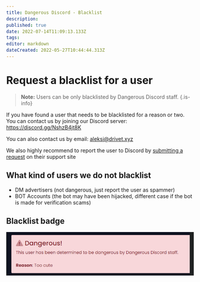 ```yaml
---
title: Dangerous Discord - Blacklist
description: 
published: true
date: 2022-07-14T11:09:13.133Z
tags: 
editor: markdown
dateCreated: 2022-05-27T10:44:44.313Z
---
```


# Request a blacklist for a user

> **Note:** Users can be only blacklisted by Dangerous Discord staff.
{.is-info}

If you have found a user that needs to be blacklisted for a reason or two. You can contact us by joining our Discord server: https://discord.gg/NshzB4jt8K

You can also contact us by email: [aleksi@drivet.xyz](mailto:aleksi@drivet.xyz)

We also highly recommend to report the user to Discord by [submitting a request](https://support.discord.com/hc/en-us/requests/new) on their support site


## What kind of users we do not blacklist
- DM advertisers (not dangerous, just report the user as spammer)
- BOT Accounts (the bot may have been hijacked, different case if the bot is made for verification scams)

## Blacklist badge
![dd-blacklisted-user.png](/dd-blacklisted-user.png)